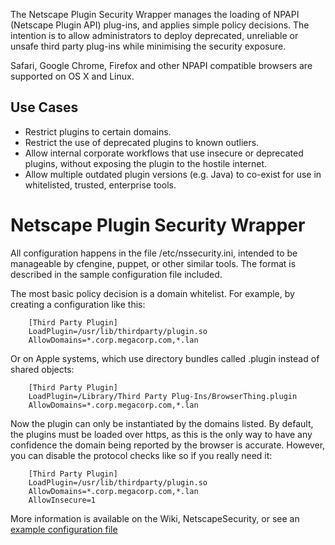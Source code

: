 The Netscape Plugin Security Wrapper manages the loading of NPAPI (Netscape Plugin API) plug-ins, and applies simple policy decisions. The intention is to allow administrators to deploy deprecated, unreliable or unsafe third party plug-ins while minimising the security exposure.

Safari, Google Chrome, Firefox and other NPAPI compatible browsers are supported on OS X and Linux.

## Use Cases ##

  * Restrict plugins to certain domains.
  * Restrict the use of deprecated plugins to known outliers.
  * Allow internal corporate workflows that use insecure or deprecated plugins, without exposing the plugin to the hostile internet.
  * Allow multiple outdated plugin versions (e.g. Java) to co-exist for use in whitelisted, trusted, enterprise tools.

# Netscape Plugin Security Wrapper #

All configuration happens in the file /etc/nssecurity.ini, intended to be
manageable by cfengine, puppet, or other similar tools. The format is described
in the sample configuration file included.

The most basic policy decision is a domain whitelist. For example, by creating
a configuration like this:

```
    [Third Party Plugin]
    LoadPlugin=/usr/lib/thirdparty/plugin.so
    AllowDomains=*.corp.megacorp.com,*.lan
```

Or on Apple systems, which use directory bundles called .plugin instead of
shared objects:

```
    [Third Party Plugin]
    LoadPlugin=/Library/Third Party Plug-Ins/BrowserThing.plugin
    AllowDomains=*.corp.megacorp.com,*.lan
```

Now the plugin can only be instantiated by the domains listed. By default, the
plugins must be loaded over https, as this is the only way to have any
confidence the domain being reported by the browser is accurate. However, you
can disable the protocol checks like so if you really need it:

```
    [Third Party Plugin]
    LoadPlugin=/usr/lib/thirdparty/plugin.so
    AllowDomains=*.corp.megacorp.com,*.lan
    AllowInsecure=1
```


More information is available on the Wiki, NetscapeSecurity, or see an [example configuration file](https://code.google.com/p/nssecurity/source/browse/trunk/nssecurity.ini)
